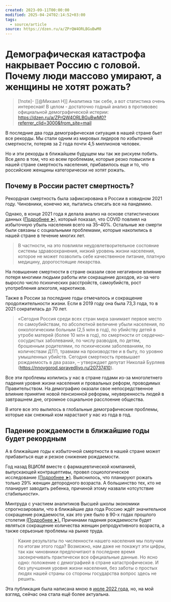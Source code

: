 ```yaml
---
created: 2023-09-11T00:00:00
modified: 2025-04-24T02:14:52+03:00
tags:
  - source/article
source: https://dzen.ru/a/ZPrQW4ORLBGuBwM0
---
```


# Демографическая катастрофа накрывает Россию с головой. Почему люди массово умирают, а женщины не хотят рожать?

> [!note]- [[@Михаил Н]]
> Аналитика так себе, а вот статистика очень интересная! В целом - достаточно годный анализ в противовес официальной демографической истерии: https://dzen.ru/a/ZPrQW4ORLBGuBwM0?referrer_clid=3000&from_site=mail

В последние два года демографическая ситуация в нашей стране бьет все рекорды. Мы стали одним из мировых лидеров по избыточной смертности, потеряв за 2 года почти 4,5 миллионов человек.

Но и эти рекорды в ближайшем будущем мы так же рискуем побить. Все дело в том, что ко всем проблемам, которые резко повысили в нашей стране смертность населения, прибавилось еще и то, что российские женщины категорически не хотят рожать.


## Почему в России растет смертность?

Рекордная смертность была зафиксирована в России в ковидном 2021 году. Чиновники, конечно же, пытались списать все на пандемию.

Однако, в конце 2021 года я делала анализ на основе статистических данных ([Подробнее ➤](https://dzen.ru/away?to=https%3A%2F%2Fwww.9111.ru%2Fquestions%2F7777777771597662%2F)), который показал, что COVID повлиял на избыточную убыль населения всего на 35–40%. Остальные же смерти были связаны с социальными проблемами, которые накопились в нашей стране в течение многих лет.

> В частности, на это повлияли неудовлетворительное состояние системы здравоохранения, низкий уровень жизни населения, которое не может позволить себе качественное питание, платную медицину, дорогостоящие лекарства.

На повышение смертности в стране оказали свое негативное влияние потеря многими людьми работы или сокращение доходов, из-за чего выросло число психических расстройств, самоубийств, рост употребления алкоголя, наркотиков.

Также в России за последние годы отмечалось и сокращение продолжительности жизни. Если в 2019 году она была 73,3 года, то в 2021 сократилась до 70 лет.

> «Сегодня Россия среди всех стран мира занимает первое место по самоубийствам, по абсолютной величине убыли населения, по онкологическим больным (2,5 млн в год), по убийству детей в утробе матерей (более 10 млн в год), по смертности от сердечно-сосудистых заболеваний, по числу разводов, по детям, брошенным родителями, по психическим заболеваниям, по количествам ДТП, травмам на производстве и в быту, по уровню умышленных убийств. Сегодня смертность превышает рождаемость в два раза», – утверждает депутат Николай Бурляев (https://nnovgorod.spravedlivo.ru/20737410).

Все эти проблемы копились у нас в стране годами из-за многолетнего падения уровня жизни населения и провальных реформ, проводимых Правительством. На демографию оказали свое непосредственное влияние принятие новой пенсионной реформы, неуверенность людей в завтрашнем дне, огромное социальное расслоение общества.

В итоге все это вылилось в глобальные демографические проблемы, которые как снежный ком нарастают у нас из года в год.


## Падение рождаемости в ближайшие годы будет рекордным

А в ближайшие годы к избыточной смертности в нашей стране может прибавиться еще и резкое снижение рождаемости.

Год назад ВЦИОМ вместе с фармацевтической компанией, выпускающей контрацептивы, провел социологическое исследование [(Подробнее ➤)](https://dzen.ru/away?to=https%3A%2F%2Fwww.mk.ru%2Fsocial%2F2022%2F05%2F05%2Fdemograficheskaya-katastrofa-rossiyanki-rezko-raskhoteli-rozhat-detey.html). Выяснилось, что планируют рожать только 29% женщин детородного возраста. А большинство тех, кто не планирует заводить ребенка, причиной этому назвали «отсутствие стабильности».

Минтруда с участием аналитиков Высшей школы экономики спрогнозировали, что в ближайшие два года Россию ждёт значительное сокращение рождаемости, как это уже было в 90-х годах прошлого столетия [(Подробнее ➤).](https://dzen.ru/away?to=https%3A%2F%2Fwww.rbc.ru%2Feconomics%2F08%2F07%2F2022%2F62c6ccb79a79474efe0194e2) Причинами падения рождаемости будет являться сокращение количества женщин репродуктивного возраста, а также серьезные проблемы на рынке труда.

> Какие результаты по численности нашего населения мы получим по итогам этого года? Возможно, нам даже не покажут эти цифры, так как чиновники предпочитают в последнее время засекречивать практически все официальные данные. Но ясно одно: положение с демографией в стране катастрофическое. И без улучшения уровня жизни населения, без заботы о простых людях нашей страны со стороны государства вопрос здесь не решить.

Эта публикация была написана мною в [июле 2022 года](https://dzen.ru/away?to=https%3A%2F%2Fwww.9111.ru%2Fquestions%2F7777777771953507%2F), но, на мой взгляд, сейчас она стала ещё более актуальна.
